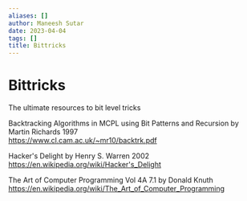 ```yaml
---
aliases: []
author: Maneesh Sutar
date: 2023-04-04
tags: []
title: Bittricks
---
```


# Bittricks

The ultimate resources to bit level tricks

Backtracking Algorithms in MCPL using Bit Patterns and Recursion by Martin Richards 1997  
<https://www.cl.cam.ac.uk/~mr10/backtrk.pdf>

Hacker's Delight by Henry S. Warren 2002  
<https://en.wikipedia.org/wiki/Hacker's_Delight>

The Art of Computer Programming Vol 4A 7.1 by Donald Knuth  
<https://en.wikipedia.org/wiki/The_Art_of_Computer_Programming>
